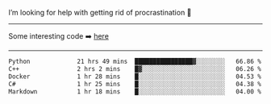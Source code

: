 I’m looking for help with getting rid of procrastination 🤔

-----

Some interesting code :arrow_right: [here](https://github.com/zhen8838/playground)

-----

<!--START_SECTION:waka-->

```txt
Python             21 hrs 49 mins  ████████████████▓░░░░░░░░   66.86 %
C++                2 hrs 2 mins    █▓░░░░░░░░░░░░░░░░░░░░░░░   06.26 %
Docker             1 hr 28 mins    █░░░░░░░░░░░░░░░░░░░░░░░░   04.53 %
C#                 1 hr 25 mins    █░░░░░░░░░░░░░░░░░░░░░░░░   04.38 %
Markdown           1 hr 18 mins    █░░░░░░░░░░░░░░░░░░░░░░░░   04.00 %
```

<!--END_SECTION:waka-->

<!--
**zhen8838/zhen8838** is a ✨ _special_ ✨ repository because its `README.md` (this file) appears on your GitHub profile.

Here are some ideas to get you started:

- 🔭 I’m currently working on ...
- 🌱 I’m currently learning ...
- 👯 I’m looking to collaborate on ...
 ...
- 💬 Ask me about ...
- 📫 How to reach me: ...
- 😄 Pronouns: ...
- ⚡ Fun fact: ...
-->
